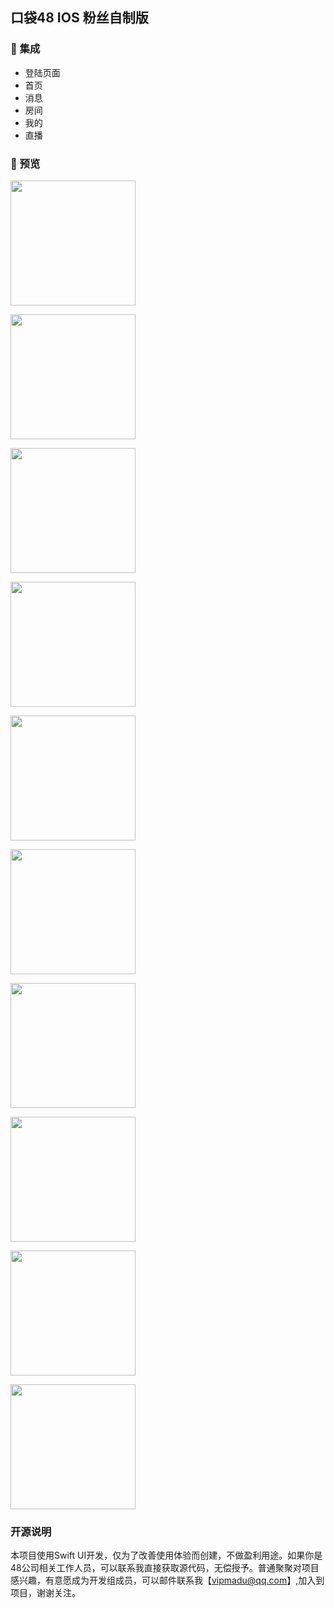 ## 口袋48 IOS 粉丝自制版


### 🧰 集成
* 登陆页面
* 首页
* 消息
* 房间
* 我的
* 直播


### 👀 预览

<div>
<p><img src="https://raw.githubusercontent.com/zhazhahan/pocket/main/version3/1.png" width="200"></p>
<p><img src="https://raw.githubusercontent.com/zhazhahan/pocket/main/version3/2.png" width="200"></p>
<p><img src="https://raw.githubusercontent.com/zhazhahan/pocket/main/version3/3.png" width="200"></p>
<p><img src="https://raw.githubusercontent.com/zhazhahan/pocket/main/version3/4.png" width="200"></p>
<p><img src="https://raw.githubusercontent.com/zhazhahan/pocket/main/version3/5.png" width="200"></p>
<p><img src="https://raw.githubusercontent.com/zhazhahan/pocket/main/version3/6.png" width="200"></p>
<p><img src="https://raw.githubusercontent.com/zhazhahan/pocket/main/version3/7.png" width="200"></p>
<p><img src="https://raw.githubusercontent.com/zhazhahan/pocket/main/version3/8.png" width="200"></p>
<p><img src="https://raw.githubusercontent.com/zhazhahan/pocket/main/version3/9.png" width="200"></p>
<p><img src="https://raw.githubusercontent.com/zhazhahan/pocket/main/version3/10.png" width="200"></p>
<div>








### 开源说明
本项目使用Swift UI开发，仅为了改善使用体验而创建，不做盈利用途。如果你是48公司相关工作人员，可以联系我直接获取源代码，无偿授予。普通聚聚对项目感兴趣，有意愿成为开发组成员，可以邮件联系我【vipmadu@qq.com】,加入到项目，谢谢关注。
